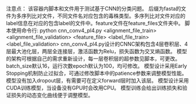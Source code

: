 注意点：
该容器内脚本和文件用于测试基于CNN的分类问题。
后缀为fasta的文件为多序列比对文件，不同文件名对应包含的毒株类型。多序列比对文件对应的label信息在对应的包含label的文件中。feature文件在feature_files文件夹中。
脚本使用命令行: python cnn_conv4_pl4.py <alignment_file_train> <alignment_file_validation> <feature_file> <label_file_train> <label_file_validation>
cnn_conv4_pl4.py设计的CNNC架构包含4层卷积层、4层最大池化层，两层全连接层，激活函数为Relu，损失函数为交叉熵函数。
模型的架构可根据自己的需求重新设计，每一层卷积层的超参数见脚本，可更改。batch_size默认16，运行次数epoch默认为100，均可修改。
模型设计采用Early Stopping机制防止过拟合，可通过修改脚本中的patience参数来调整模型性能。
模型没有加入dropout层，有需要可在定义forward层时加入该层。
模型设计采用CUDA训练模型，当设备没有GPU时会改用CPU。
模型训练会给出训练损失和验证损失的动态变化曲线便于调整模型。
